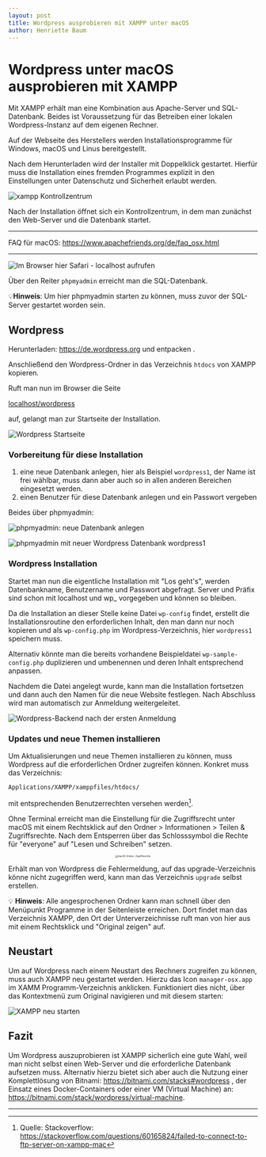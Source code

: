 ```yaml
---
layout: post
title: Wordpress ausprobieren mit XAMPP unter macOS
author: Henriette Baum
---
```



# Wordpress unter macOS ausprobieren mit XAMPP

Mit XAMPP erhält man eine Kombination aus Apache-Server und SQL-Datenbank. Beides ist Voraussetzung für das Betreiben einer lokalen Wordpress-Instanz auf dem eigenen Rechner. 

Auf der Webseite des Herstellers werden Installationsprogramme für Windows, macOS und Linus bereitgestellt.

Nach dem Herunterladen wird der Installer mit Doppelklick gestartet. Hierfür muss die Installation eines fremden Programmes explizit in den Einstellungen unter Datenschutz und Sicherheit erlaubt werden.



![xampp Kontrollzentrum](/assets/images/2023-08-02-wp-xampp-mac/xampp-controlcenter.png)

Nach der Installation öffnet sich ein Kontrollzentrum, in dem man zunächst den Web-Server und die Datenbank startet.

___

FAQ für macOS: https://www.apachefriends.org/de/faq_osx.html

___



![Im Browser hier Safari - localhost aufrufen](/assets/images/2023-08-02-wp-xampp-mac/safari-xampp-startpage-localhost.png)



Über den Reiter `phpmyadmin` erreicht man die SQL-Datenbank. 

💡**Hinweis**: Um hier phpmyadmin starten zu können, muss zuvor der SQL-Server gestartet worden sein.



## Wordpress

Herunterladen: https://de.wordpress.org und entpacken .

Anschließend den Wordpress-Ordner in das Verzeichnis `htdocs` von XAMPP kopieren.

Ruft man nun im Browser die Seite

[localhost/wordpress](localhost/wordpress ) 

auf, gelangt man zur Startseite der Installation.

![Wordpress Startseite](/assets/images/2023-08-02-wp-xampp-mac/wp-install-start.png)



### Vorbereitung für diese Installation

1. eine neue Datenbank anlegen, hier als Beispiel `wordpress1`,  der Name ist frei wählbar, muss dann aber auch so in allen anderen Bereichen eingesetzt werden.
2. einen Benutzer für diese Datenbank anlegen und ein Passwort vergeben

Beides über phpmyadmin:

![phpmyadmin: neue Datenbank anlegen](/assets/images/2023-08-02-wp-xampp-mac/sql-create-new-db.png)



![phpmyadmin mit neuer Wordpress Datenbank wordpress1](/assets/images/2023-08-02-wp-xampp-mac/phpmyadmin-new-wp-daabase.png)



### Wordpress Installation

Startet man nun die eigentliche Installation mit "Los geht's", werden Datenbankname, Benutzername und Passwort abgefragt. Server und Präfix sind schon mit localhost und wp_ vorgegeben und können so bleiben.

Da die Installation an dieser Stelle keine Datei `wp-config` findet, erstellt die Installationsroutine den erforderlichen Inhalt, den man dann nur noch kopieren und als `wp-config.php`  im Wordpress-Verzeichnis, hier `wordpress1` speichern muss. 

Alternativ könnte man die bereits vorhandene Beispieldatei `wp-sample-config.php` duplizieren und umbenennen und deren Inhalt entsprechend anpassen.

Nachdem die Datei angelegt wurde, kann man die Installation fortsetzen und dann auch den Namen für die neue Website festlegen. Nach Abschluss wird man automatisch zur Anmeldung weitergeleitet.

![Wordpress-Backend nach der ersten Anmeldung](/assets/images/2023-08-02-wp-xampp-mac/safari-wp-startwindow.png)



### Updates und neue Themen installieren

Um Aktualisierungen und neue Themen installieren zu können, muss Wordpress auf die erforderlichen Ordner zugreifen können. Konkret muss das Verzeichnis: 

`Applications/XAMPP/xamppfiles/htdocs/` 

mit entsprechenden Benutzerrechten versehen werden[^1]. 


Ohne Terminal erreicht man die Einstellung für die Zugriffsrecht unter macOS mit einem Rechtsklick auf den Ordner > Informationen > Teilen & Zugriffsrechte. Nach dem Entsperren über das Schlosssymbol die Rechte für "everyone" auf "Lesen und Schreiben" setzen.

<center><img src="/assets/images/2023-08-02-wp-xampp-mac/finder-informatio-zugriffsrechte.png" alt="macOS Ordner- Zugriffsrechte" style="zoom: 33%;"/></center>

Erhält man von Wordpress die Fehlermeldung, auf das upgrade-Verzeichnis könne nicht zugegriffen werd, kann man das Verzeichnis `upgrade` selbst erstellen.



💡 **Hinweis**: Alle angesprochenen Ordner kann man schnell über den Menüpunkt Programme in der Seitenleiste erreichen. Dort findet man das Verzeichnis XAMPP, den Ort der Unterverzeichnisse ruft man von hier aus mit einem Rechtsklick und "Original zeigen" auf.



## Neustart

Um auf Wordpress nach einem Neustart des Rechners zugreifen zu können, muss auch XAMPP neu gestartet werden. Hierzu das Icon `manager-osx.app` im XAMM Programm-Verzeichnis anklicken. Funktioniert dies nicht, über das Kontextmenü zum Original navigieren und mit diesem starten:

![XAMPP neu starten](/assets/images/2023-08-02-wp-xampp-mac/finder-program-manager-osx-app.png)



## Fazit

Um Wordpress auszuprobieren ist XAMPP sicherlich eine gute Wahl, weil man nicht selbst einen Web-Server und die erforderliche Datenbank aufsetzen muss. Alternativ hierzu bietet sich aber auch die Nutzung einer Komplettlösung von Bitnami: https://bitnami.com/stacks#wordpress ,  der Einsatz eines Docker-Containers  oder einer VM (Virtual Machine) an: https://bitnami.com/stack/wordpress/virtual-machine.





___



[^1]: Quelle: Stackoverflow: https://stackoverflow.com/questions/60165824/failed-to-connect-to-ftp-server-on-xampp-mac